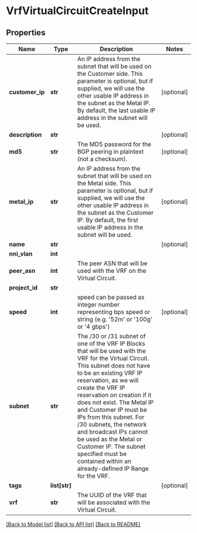 # VrfVirtualCircuitCreateInput


## Properties
Name | Type | Description | Notes
------------ | ------------- | ------------- | -------------
**customer_ip** | **str** | An IP address from the subnet that will be used on the Customer side. This parameter is optional, but if supplied, we will use the other usable IP address in the subnet as the Metal IP. By default, the last usable IP address in the subnet will be used. | [optional] 
**description** | **str** |  | [optional] 
**md5** | **str** | The MD5 password for the BGP peering in plaintext (not a checksum). | [optional] 
**metal_ip** | **str** | An IP address from the subnet that will be used on the Metal side. This parameter is optional, but if supplied, we will use the other usable IP address in the subnet as the Customer IP. By default, the first usable IP address in the subnet will be used. | [optional] 
**name** | **str** |  | [optional] 
**nni_vlan** | **int** |  | 
**peer_asn** | **int** | The peer ASN that will be used with the VRF on the Virtual Circuit. | 
**project_id** | **str** |  | 
**speed** | **int** | speed can be passed as integer number representing bps speed or string (e.g. &#39;52m&#39; or &#39;100g&#39; or &#39;4 gbps&#39;) | [optional] 
**subnet** | **str** | The /30 or /31 subnet of one of the VRF IP Blocks that will be used with the VRF for the Virtual Circuit. This subnet does not have to be an existing VRF IP reservation, as we will create the VRF IP reservation on creation if it does not exist. The Metal IP and Customer IP must be IPs from this subnet. For /30 subnets, the network and broadcast IPs cannot be used as the Metal or Customer IP. The subnet specified must be contained within an already-defined IP Range for the VRF. | 
**tags** | **list[str]** |  | [optional] 
**vrf** | **str** | The UUID of the VRF that will be associated with the Virtual Circuit. | 

[[Back to Model list]](../README.md#documentation-for-models) [[Back to API list]](../README.md#documentation-for-api-endpoints) [[Back to README]](../README.md)


